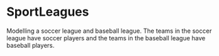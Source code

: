 # SportLeagues
Modelling a soccer league and baseball league. The teams in the soccer league have soccer players and the teams in the baseball league have baseball players.
